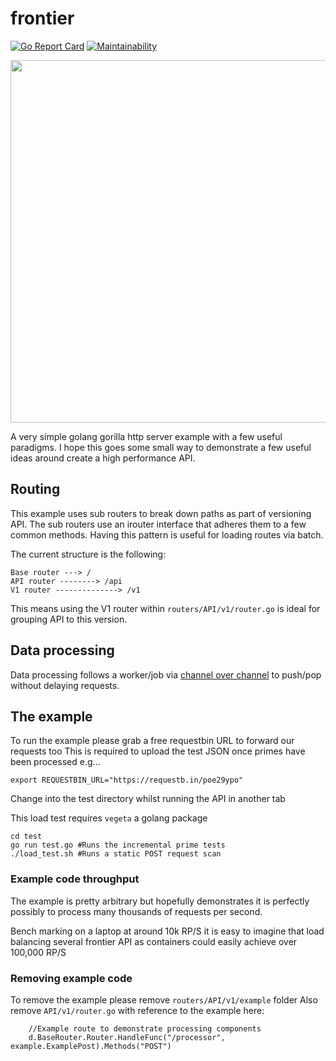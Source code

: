 # frontier


[![Go Report Card](https://goreportcard.com/badge/github.com/AlexsJones/frontier)](https://goreportcard.com/report/github.com/AlexsJones/frontier)
[![Maintainability](https://api.codeclimate.com/v1/badges/3eceeb49838553cb94fb/maintainability)](https://codeclimate.com/github/AlexsJones/frontier/maintainability)

<img src="https://i.imgur.com/HpKOfUt.png" width="580"/>


A very simple golang gorilla http server example with a few useful paradigms.
I hope this goes some small way to demonstrate a few useful ideas around create a high performance API.

## Routing

This example uses sub routers to break down paths as part of versioning API.
The sub routers use an irouter interface that adheres them to a few common methods.
Having this pattern is useful for loading routes via batch.

The current structure is the following:
```
Base router ---> /
API router --------> /api
V1 router --------------> /v1
```

This means using the V1 router within `routers/API/v1/router.go` is ideal for grouping API to this version.

## Data processing

Data processing follows a worker/job via [channel over channel](https://www.goin5minutes.com/blog/channel_over_channel/) to push/pop without delaying requests.

## The example

To run the example please grab a free requestbin URL to forward our requests too
This is required to upload the test JSON once primes have been processed
e.g...
```
export REQUESTBIN_URL="https://requestb.in/poe29ypo"
```

Change into the test directory whilst running the API in another tab

This load test requires `vegeta` a golang package

```
cd test
go run test.go #Runs the incremental prime tests
./load_test.sh #Runs a static POST request scan
```

### Example code throughput

The example is pretty arbitrary but hopefully demonstrates it is perfectly possibly to process
many thousands of requests per second.

Bench marking on a laptop at around 10k RP/S it is easy to imagine that load balancing several frontier API 
as containers could easily achieve over 100,000 RP/S

### Removing example code

To remove the example please remove `routers/API/v1/example` folder
Also remove `API/v1/router.go` with reference to the example here:
```
	//Example route to demonstrate processing components
	d.BaseRouter.Router.HandleFunc("/processor", example.ExamplePost).Methods("POST")
```
